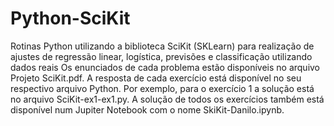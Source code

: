 # Python-SciKit
Rotinas Python utilizando a biblioteca SciKit (SKLearn) para realização de ajustes de regressão linear, logística, previsões e classificação utilizando dados reais
Os enunciados de cada problema estão disponíveis no arquivo Projeto SciKit.pdf. 
A resposta de cada exercício está disponível no seu respectivo arquivo Python. Por exemplo, para o exercício 1 a solução está no arquivo SciKit-ex1-ex1.py. A solução de todos os exercícios também está disponível num Jupiter Notebook com o nome SkiKit-Danilo.ipynb. 